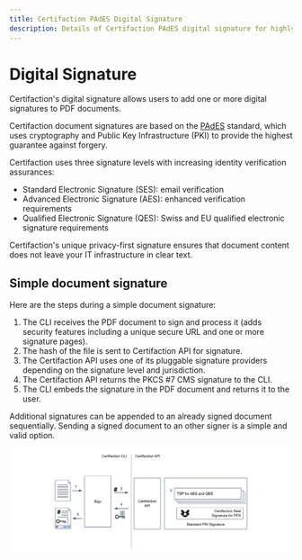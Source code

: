 ```yaml
---
title: Certifaction PAdES Digital Signature
description: Details of Certifaction PAdES digital signature for highly confidential documents
---
```


# Digital Signature

Certifaction's digital signature allows users to add one or more digital signatures to PDF documents.

Certifaction document signatures are based on the [PAdES](https://en.wikipedia.org/wiki/PAdES) standard,
which uses cryptography and Public Key Infrastructure (PKI) to provide the highest guarantee against forgery.

Certifaction uses three signature levels with increasing identity verification assurances:

- Standard Electronic Signature (SES): email verification
- Advanced Electronic Signature (AES): enhanced verification requirements
- Qualified Electronic Signature (QES): Swiss and EU qualified electronic signature requirements

Certifaction's unique privacy-first signature ensures that document content does not leave your
IT infrastructure in clear text.

## Simple document signature

Here are the steps during a simple document signature:

1.  The CLI receives the PDF document to sign and process it (adds security features including a unique secure URL and one or more signature
    pages).
2.  The hash of the file is sent to Certifaction API for signature.
3.  The Certifaction API uses one of its pluggable signature providers depending on the signature level and jurisdiction.
4.  The Certifaction API returns the PKCS #7 CMS signature to the CLI.
5.  The CLI embeds the signature in the PDF document and returns it to the user.

Additional signatures can be appended to an already signed document sequentially. Sending a signed document to an
other signer is a simple and valid option.

![Document signature diagram](../assets/document-signature-diagram.png)
